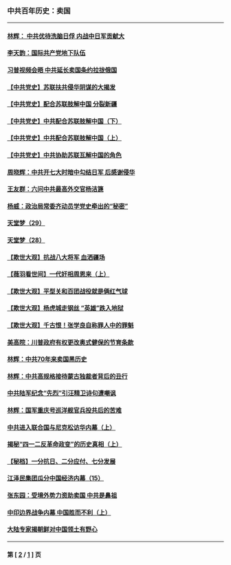 ### 中共百年历史：卖国
---
#### [林辉： 中共优待洗脑日俘 内战中日军贡献大](../../pages/nf1176117/n13624644.md?05260430) 
#### [李天韵：国际共产党地下队伍](../../pages/nf1176117/n13611808.md?05260430) 
#### [习普视频会晤 中共延长卖国条约拉拢俄国](../../pages/nf1176117/n13060971.md?05260430) 
#### [【中共党史】苏联扶共侵华阴谋的大揭发](../../pages/nf1176117/n13056050.md?05260430) 
#### [【中共党史】配合苏联肢解中国 分裂新疆](../../pages/nf1176117/n13040700.md?05260430) 
#### [【中共党史】中共配合苏联肢解中国（下）](../../pages/nf1176117/n13035660.md?05260430) 
#### [【中共党史】中共配合苏联肢解中国（上）](../../pages/nf1176117/n13030262.md?05260430) 
#### [【中共党史】中共协助苏联瓦解中国的角色](../../pages/nf1176117/n13018109.md?05260430) 
#### [周晓辉：中共开七大时暗中勾结日军 后感谢侵华](../../pages/nf1176117/n12921960.md?05260430) 
#### [王友群：六问中共最高外交官杨洁篪](../../pages/nf1176117/n12836495.md?05260430) 
#### [杨威：政治局常委齐动员学党史牵出的“秘密”](../../pages/nf1176117/n12764642.md?05260430) 
#### [天堂梦（29）](../../pages/nf1176117/n12408465.md?05260430) 
#### [天堂梦（28）](../../pages/nf1176117/n12408309.md?05260430) 
#### [【欺世大观】抗战八大将军 血洒疆场](../../pages/nf1176117/n12357044.md?05260430) 
#### [【薇羽看世间】一代奸相周恩来（上）](../../pages/nf1176117/n12401109.md?05260430) 
#### [【欺世大观】平型关和百团战役就是俩红气球](../../pages/nf1176117/n12359157.md?05260430) 
#### [【欺世大观】杨虎城走钢丝 “英雄”跌入地狱](../../pages/nf1176117/n12358840.md?05260430) 
#### [【欺世大观】千古恨！张学良自称罪人中的罪魁](../../pages/nf1176117/n12358629.md?05260430) 
#### [美高院：川普政府有权更改奥式健保的节育条款](../../pages/nf1176117/n12242171.md?05260430) 
#### [林辉：中共70年来卖国黑历史](../../pages/nf1176117/n11552181.md?05260430) 
#### [林辉：中共高规格接待蒙古独裁者背后的丑行](../../pages/nf1176117/n11225005.md?05260430) 
#### [中共陆军纪念“先烈”引汪精卫诗句遭嘲讽](../../pages/nf1176117/n11153345.md?05260430) 
#### [林辉：国军重庆号巡洋舰官兵投共后的苦难](../../pages/nf1176117/n10997801.md?05260430) 
#### [中共进入联合国与尼克松访华内幕（上）](../../pages/nf1176117/n10138788.md?05260430) 
#### [揭秘“四一二反革命政变”的历史真相（上）](../../pages/nf1176117/n9996650.md?05260430) 
#### [【秘档】一分抗日、二分应付、七分发展](../../pages/nf1176117/n9331484.md?05260430) 
#### [江泽民集团瓜分中国经济内幕（15）](../../pages/nf1176117/n9268584.md?05260430) 
#### [张东园：受境外势力资助卖国 中共是鼻祖](../../pages/nf1176117/n9272480.md?05260430) 
#### [中印边界战争内幕 中国胜而不利（上）](../../pages/nf1176117/n9252458.md?05260430) 
#### [大陆专家揭朝鲜对中国领土有野心](../../pages/nf1176117/n9074056.md?05260430) 

---
#### 第 [ [2](./2.md?05260430) / [1](./1.md?05260430) ] 页
